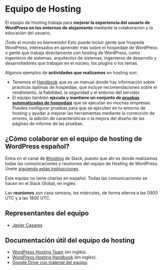 # Equipo de Hosting

El equipo de Hosting trabaja para **mejorar la experiencia del usuario de WordPress en los entornos de alojamiento** mediante la colaboración y la educación del usuario.

¡Todo el mundo es bienvenido! Esto puede incluir gente que hospeda WordPress, interesados en aprender más sobre el hospedaje de WordPress o gente que trabaja directamente con hosting de WordPress, como ingenieros de sistemas, arquitectos de sistemas, ingenieros de desarrollo y desarrolladores que trabajan en el núcleo, los plugins o los temas.

Algunos ejemplos de **actividades que realizamos** en hosting son:

- Tenemos el [Handbook](https://make.wordpress.org/hosting/handbook/) que es un manual donde hay información sobre prácticas óptimas de hospedaje, que incluye recomendaciones sobre el rendimiento, la fiabilidad, la seguridad y el entorno del servidor.
- El equipo también **ejecuta y mantiene un conjunto de [pruebas automatizadas de hospedaje](https://make.wordpress.org/hosting/test-results/)** que se ejecutan en muchas empresas. Puedes configurar pruebas para que se ejecuten en tu entorno de hosting y ayudar a mejorar las herramientas mediante la corrección de errores, la adición de características o la mejora del diseño de las páginas de informe de las pruebas.

## ¿Cómo colaborar en el equipo de hosting de WordPress español?

Entra en el canal de [#hosting](https://wordpress.slack.com/archives/hosting/) de Slack, puesto que ahí es donde realizamos todas las comunicaciones y reuniones del equipo de Hosting de WordPress. Únete [siguiendo estas instrucciones](https://wordpress.org/chat/).

Este equipo no tiene charlas en español. Todas las comunicaciones se hacen en el Slack Global, en inglés.

Las **reuniones** son casa semana, los miércoles, de forma alterna a las 0900 UTC y a las 1800 UTC.

## Representantes del equipo

- [Javier Casares](https://profiles.wordpress.org/javiercasares/)

## Documentación útil del equipo de hosting

- [WordPress Hosting Team](https://make.wordpress.org/hosting/) (en inglés).
- [WordPress Hosting Handbook](https://make.wordpress.org/hosting/handbook/) (en inglés).
- [Google Drive con material del equipo](https://drive.google.com/drive/folders/1aTF-ZZ0FoXNL99XxWLC-2s0sn1hgNVTb).
